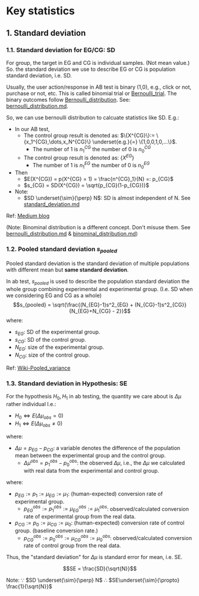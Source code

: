 # Key statistics

## 1. Standard deviation

### 1.1. Standard deviation for EG/CG: SD

For group, the target in EG and CG is individual samples. (Not mean value.) So. the standard deviation we use to describe EG or CG is population standard deviation, i.e. SD.

Usually, the user action/response in AB test is binary (1,0), e.g., click or not, purchase or not, etc. This is called binomial trial or [Bernoulli_trial](https://en.wikipedia.org/wiki/Bernoulli_trial). The binary outcomes follow [Bernoulli_distribution](https://en.wikipedia.org/wiki/Bernoulli_distribution). See: [bernoulli_distribution.md](../probability_distributions/bernoulli_distribution.md).

So, we can use bernoulli distribution to calcuate statistics like SD. E.g.:

- In our AB test, 
  - The control group result is denoted as: $\{X^{CG}\}:= \{x_1^{CG},\dots,x_N^{CG}\} \underset{e.g.}{=} \{1,0,0,1,0,...\}$. 
    - The number of 1 is $n^{CG}_1$ the number of 0 is  $n^{CG}_0$
  - The control group result is denoted as: $\{X^{EG}\}$
    - The number of 1 is $n^{EG}_1$ the number of 0 is  $n^{EG}_0$
- Then
  - $E(X^{CG}) = p(X^{CG} = 1) = \frac{n^{CG}_1}{N} =: p_{CG}$
  - $s_{CG} = SD(X^{CG}) = \sqrt{p_{CG}(1-p_{CG})}$
- Note:
  - $SD \underset{\sim}{\perp} N$: SD is almost independent of N. See [standard_deviation.md](../basic_concepts/standard_deviation.md)


<!-- The mean for bernoulli distribution is 
The SD for Bernoulli_distribution is  $\sigma = \sqrt{p(1-p)}$ where $p$ is the probability of result = 1 appears.

E.g. In AB test -->

Ref: [Medium blog](https://productcoalition.com/start-here-statistics-for-a-b-testing-5f5c7e02ce1e)

(Note: Binominal distribution is a different concept. Don't misuse them. See [bernoulli_distribution.md](../probability_distributions/bernoulli_distribution.md) & [binominal_distribution.md](../probability_distributions/binominal_distribution.md))


### 1.2. Pooled standard deviation $s_{pooled}$

Pooled standard deviation is the standard deviation of multiple populations with different mean but **same standard deviation**. 

In ab test, $s_{pooled}$ is used to describe the population standard deviation the whole group combining experimental and experimental group. (I.e. SD when we considering EG and CG as a whole)
$$s_{pooled} = \sqrt{\frac{(N_{EG}-1)s^2_{EG} + (N_{CG}-1)s^2_{CG}}{N_{EG}+N_{CG} - 2}}$$
where:
- $s_{EG}$: SD of the experimental group.
- $s_{CG}$: SD of the control group.
- $N_{EG}$: size of the experimental group.
- $N_{CG}$: size of the control group.

Ref: [Wiki-Pooled_variance](https://en.wikipedia.org/wiki/Pooled_variance)



### 1.3. Standard deviation in Hypothesis: SE

For the hypothesis $H_0, H_1$ in ab testing, the quantity we care about is $\Delta \mu$ rather individual I.e.:

- $H_0 \Leftrightarrow E(\Delta\mu_{obs} = 0)$
- $H_1 \Leftrightarrow E(\Delta\mu_{obs} \not = 0)$

where:
- $\Delta \mu = p_{EG} - p_{CG}$: a variable denotes the difference of the population mean between the experimental group and the control group.
  - $\Delta \mu^{obs}= p^{obs}_1 - p^{obs}_0$: the observed $\Delta \mu$, i.e., the $\Delta \mu$ we calculated with real data from the experimental and control group.

where: 

- $p_{EG}:=p_{1}:=\mu_{EG}:=\mu_{1}$: (human-expected) conversion rate of experimental group.
  - $p^{obs}_{EG}:=p^{obs}_{1}:=\mu^{obs}_{EG}:=\mu^{obs}_{1}$: observed/calculated conversion rate of experimental group from the real data.
- $p_{CG}:=p_{0}:=\mu_{CG}:=\mu_{0}$: (human-expected) conversion rate of control group. (baseline conversion rate.)
  - $p^{obs}_{CG}:=p^{obs}_{0}:=\mu^{obs}_{CG}:=\mu^{obs}_{0}$: observed/calculated conversion rate of control group from the real data.

Thus, the "standard deviation" for $\Delta \mu$ is standard error for mean, i.e. SE.

$$SE = \frac{SD}{\sqrt{N}}$$

Note: $\because$ $SD \underset{\sim}{\perp} N$ $\therefore$ $SE\underset{\sim}{\propto} \frac{1}{\sqrt{N}}$